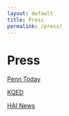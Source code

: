 ```yaml
---
layout: default
title: Press
permalink: /press/
---
```


# Press


[Penn Today](https://penntoday.upenn.edu/news/who-what-why-betsy-stade-assessing-anxiety-and-depression)


[KQED](https://www.kqed.org/forum/2010101894075/how-ai-could-transform-mental-health-care)


[HAI News](https://hai.stanford.edu/news/blueprint-using-ai-psychotherapy)


<!---

worth magazine
second stanford write up

-->

